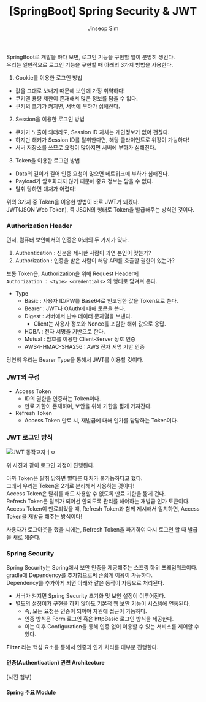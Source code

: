 ﻿---
layout: post
title: "[SpringBoot] Spring Security & JWT"
categories: Springboot
tags: [java]
author:
  - Jinseop Sim
toc: true
---
SpringBoot로 개발을 하다 보면, 로그인 기능을 구현할 일이 분명히 생긴다.  
우리는 일반적으로 로그인 기능을 구현할 때 아래의 3가지 방법을 사용한다.

1. Cookie를 이용한 로그인 방법
  - 값을 그대로 보내기 때문에 보안에 가장 취약하다!
  - 쿠키엔 용량 제한이 존재해서 많은 정보를 담을 수 없다.
  - 쿠키의 크기가 커지면, 서버에 부하가 심해진다.
2. Session을 이용한 로그인 방법
  - 쿠키가 노출이 되더라도, Session ID 자체는 개인정보가 없어 괜찮다.
  - 하지만 해커가 Session ID를 탈취한다면, 해당 클라이언트로 위장이 가능하다!
  - 서버 저장소를 쓰므로 요청이 많아지면 서버에 부하가 심해진다.
3. Token을 이용한 로그인 방법
  - Data의 길이가 길어 인증 요청이 많으면 네트워크에 부하가 심해진다.
  - Payload가 암호화되지 않기 때문에 중요 정보는 담을 수 없다.
  - 탈취 당하면 대처가 어렵다!

위의 3가지 중 Token을 이용한 방법이 바로 JWT가 되겠다.  
JWT(JSON Web Token), 즉 JSON의 형태로 Token을 발급해주는 방식인 것이다.  

### Authorization Header
먼저, 컴퓨터 보안에서의 인증은 아래의 두 가지가 있다.  

1. Authentication : 신분을 제시한 사람이 과연 본인이 맞는가?
2. Authorization : 인증을 받은 사람이 해당 API를 호출할 권한이 있는가?

보통 Token은, Authorization을 위해 Request Header에  
```Authorization : <type> <credentials>``` 의 형태로 담겨져 온다.  

- Type
  - Basic : 사용자 ID/PW를 Base64로 인코딩한 값을 Token으로 쓴다.
  - Bearer : JWT나 OAuth에 대해 토큰을 쓴다.
  - Digest : 서버에서 난수 데이터 문자열을 보낸다.
    - Client는 사용자 정보와 Nonce를 포함한 해쉬 값으로 응답.
  - HOBA : 전자 서명을 기반으로 한다.
  - Mutual : 암호를 이용한 Client-Server 상호 인증
  - AWS4-HMAC-SHA256 : AWS 전자 서명 기반 인증

당연히 우리는 Bearer Type을 통해서 JWT를 이용할 것이다.  

### JWT의 구성

- Access Token
  - ID의 권한을 인증하는 Token이다.
  - 만료 기한이 존재하며, 보안을 위해 기한을 짧게 가져간다.
- Refresh Token
  - Access Token 만료 시, 재발급에 대해 인가를 담당하는 Token이다.

### JWT 로그인 방식
![JWT 동작고자ㅓㅇ](https://user-images.githubusercontent.com/71700079/192800728-f7b1cb72-20f7-4235-87da-86a4850ded23.PNG)  

위 사진과 같이 로그인 과정이 진행된다.  

아까 Token은 탈취 당하면 별다른 대처가 불가능하다고 했다.  
그래서 우리는 Token을 2개로 분리해서 사용하는 것이다!  
Access Token은 탈취를 해도 사용할 수 없도록 만료 기한을 짧게 건다.  
Refresh Token은 탈취가 되어선 안되도록 관리를 해야하는 재발급 인가 토큰이다.  
Access Token이 만료되었을 때, Refresh Token과 함께 제시해서 일치하면, Access Token을 재발급 해주는 방식이다!  

사용자가 로그아웃을 했을 시에는, Refresh Token을 파기하여 다시 로그인 할 때 발급을 새로 해준다.

### Spring Security
Spring Security는 Spring에서 보안 인증을 제공해주는 스프링 하위 프레임워크이다.  
gradle에 Dependency를 추가함으로써 손쉽게 이용이 가능하다.  
Dependency를 추가하게 되면 아래와 같은 동작이 자동으로 처리된다.  

- 서버가 켜지면 Spring Security 초기화 및 보안 설정이 이루어진다.
- 별도의 설정이가 구현을 하지 않아도 기본적 웹 보안 기능이 시스템에 연동된다.
  - 즉, 모든 요청은 인증이 되어야 자원에 접근이 가능하다.
  - 인증 방식은 Form 로그인 혹은 httpBasic 로그인 방식을 제공한다.
  - 이는 이후 Configuration을 통해 인증 없이 이용할 수 있는 서비스를 제어할 수 있다.

__Filter__ 라는 핵심 요소를 통해서 인증과 인가 처리를 대부분 진행한다.  

#### 인증(Authentication) 관련 Architecture
[사진 첨부]

#### Spring 주요 Module